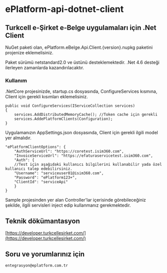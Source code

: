 # ePlatform-api-dotnet-client

## Turkcell e-Şirket e-Belge uygulamaları için .Net Client


NuGet paketi olan, ePlatform.eBelge.Api.Client.{version}.nupkg paketini projenize eklemelisiniz.

Paket sürümü netstandard2.0 ve üstünü desteklemektedir. .Net 4.6 desteği ilerleyen zamanlarda kazandırılacaktır.

### Kullanım

.NetCore projesinizde, startup.cs dosyasında, ConfigureServices kısmına, Client için gerekli kısımları eklemelisiniz.

    public void ConfigureServices(IServiceCollection services)
    {
        services.AddDistributedMemoryCache(); //Token cache için gerekli
        services.AddePlatformClients(Configuration);
    }

Uygulamanızın AppSettings.json dosyasında, Client için gerekli ilgili model yer almalıdır.

    "ePlatformClientOptions": {
        "AuthServiceUrl": "https://coretest.isim360.com",
        "InvoiceServiceUrl": "https://efaturaservicetest.isim360.com",
        "Auth": {
        //Test için aşağıdaki kullanıcı bilgilerini kullanabilir yada özel kullanıcı talep edebilirsiniz.
        "Username": "serviceuser01@isim360.com",
        "Password": "ePlatform123+",
        "ClientId": "serviceApi"
        }
    }

Sample projesinden yer alan Controller'lar içerisinde görebileceğiniz şekilde, ilgili servisleri inject edip kullanmanız gerekmektedir.

## Teknik dökümantasyon
[https://developer.turkcellesirket.com/](https://developer.turkcellesirket.com/)

## Soru ve yorumlarınız için
    entegrasyon@eplatform.com.tr